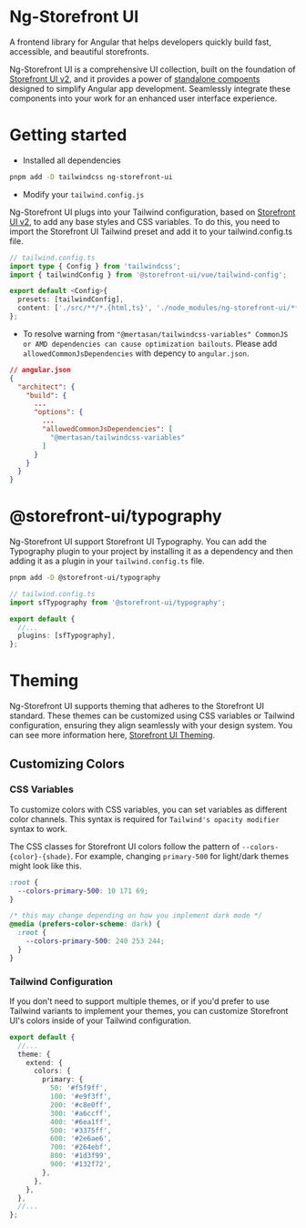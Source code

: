 # Ng-Storefront UI

A frontend library for Angular that helps developers quickly build fast, accessible, and beautiful storefronts.

Ng-Storefront UI is a comprehensive UI collection, built on the foundation of [Storefront UI v2](https://docs.storefrontui.io/v2/), and it provides a power of [standalone compoents](https://angular.io/guide/standalone-components) designed to simplify Angular app development. Seamlessly integrate these components into your work for an enhanced user interface experience.

# Getting started

- Installed all dependencies

```sh
pnpm add -D tailwindcss ng-storefront-ui
```

- Modify your `tailwind.config.js`

Ng-Storefront UI plugs into your Tailwind configuration, based on [Storefront UI v2](https://docs.storefrontui.io/v2/), to add any base styles and CSS variables. To do this, you need to import the Storefront UI Tailwind preset and add it to your tailwind.config.ts file.

```ts
// tailwind.config.ts
import type { Config } from 'tailwindcss';
import { tailwindConfig } from '@storefront-ui/vue/tailwind-config';

export default <Config>{
  presets: [tailwindConfig],
  content: ['./src/**/*.{html,ts}', './node_modules/ng-storefront-ui/**/*.{js,mjs}'],
};
```

- To resolve warning from `"@mertasan/tailwindcss-variables" CommonJS or AMD dependencies can cause optimization bailouts`. Please add `allowedCommonJsDependencies` with depency to `angular.json`.

```json
// angular.json
{
  "architect": {
    "build": {
      ...
      "options": {
        ...
        "allowedCommonJsDependencies": [
          "@mertasan/tailwindcss-variables"
        ]
      }
    }
  }
}
```

# @storefront-ui/typography

Ng-Storefront UI support Storefront UI Typography. You can add the Typography plugin to your project by installing it as a dependency and then adding it as a plugin in your `tailwind.config.ts` file.

```sh
pnpm add -D @storefront-ui/typography
```

```ts
// tailwind.config.ts
import sfTypography from '@storefront-ui/typography';

export default {
  //...
  plugins: [sfTypography],
};
```

# Theming

Ng-Storefront UI supports theming that adheres to the Storefront UI standard. These themes can be customized using CSS variables or Tailwind configuration, ensuring they align seamlessly with your design system. You can see more information here, [Storefront UI Theming](https://docs.storefrontui.io/v2/vue/customization/theming.html#theming).

## Customizing Colors

### CSS Variables

To customize colors with CSS variables, you can set variables as different color channels. This syntax is required for `Tailwind's opacity modifier` syntax to work.

The CSS classes for Storefront UI colors follow the pattern of `--colors-{color}-{shade}`. For example, changing `primary-500` for light/dark themes might look like this.

```css
:root {
  --colors-primary-500: 10 171 69;
}

/* this may change depending on how you implement dark mode */
@media (prefers-color-scheme: dark) {
  :root {
    --colors-primary-500: 240 253 244;
  }
}
```

### Tailwind Configuration

If you don't need to support multiple themes, or if you'd prefer to use Tailwind variants to implement your themes, you can customize Storefront UI's colors inside of your Tailwind configuration.

```ts
export default {
  //...
  theme: {
    extend: {
      colors: {
        primary: {
          50: '#f5f9ff',
          100: '#e9f3ff',
          200: '#c8e0ff',
          300: '#a6ccff',
          400: '#6ea1ff',
          500: '#3375ff',
          600: '#2e6ae6',
          700: '#264ebf',
          800: '#1d3f99',
          900: '#132f72',
        },
      },
    },
  },
  //...
};
```
